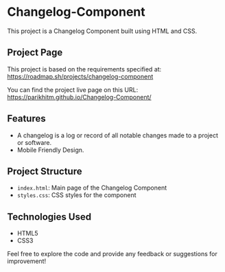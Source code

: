 # Changelog-Component

This project is a Changelog Component built using HTML and CSS.

## Project Page

This project is based on the requirements specified at:
https://roadmap.sh/projects/changelog-component

You can find the project live page on this URL: https://parikhitm.github.io/Changelog-Component/

## Features

- A changelog is a log or record of all notable changes made to a project or software.
- Mobile Friendly Design.

## Project Structure

- `index.html`: Main page of the Changelog Component
- `styles.css`: CSS styles for the component

## Technologies Used

- HTML5
- CSS3

Feel free to explore the code and provide any feedback or suggestions for improvement!

